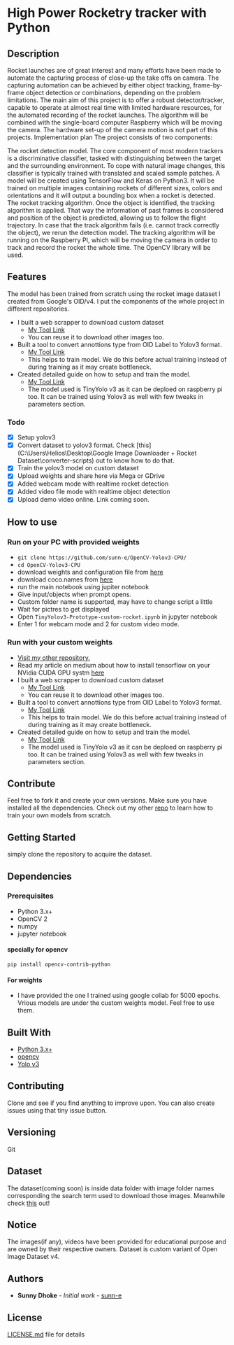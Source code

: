 # High Power Rocketry tracker with Python

## Description
Rocket launches are of great interest and many efforts have been made to automate the capturing process of close-up the take offs on camera. The capturing automation can be achieved by either object tracking, frame-by-frame object detection or combinations, depending on the problem limitations.
The main aim of this project is to offer a robust detector/tracker, capable to operate at almost real time with limited hardware resources, for the automated recording of the rocket launches. The algorithm will be combined with the single-board computer Raspberry which will be moving the camera. The hardware set-up of the camera motion is not part of this projects.
Implementation plan
The project consists of two components:

The rocket detection model.
The core component of most modern trackers is a discriminative classifier, tasked with distinguishing between the target and the surrounding environment. To cope with natural image changes, this classifier is typically trained with translated and scaled sample patches.
A model will be created using TensorFlow and Keras on Python3. It will be trained on multiple images containing rockets of different sizes, colors and orientations and it will output a bounding box when a rocket is detected.
The rocket tracking algorithm.
Once the object is identified, the tracking algorithm is applied. That way the information of past frames is considered and position of the object is predicted, allowing us to follow the flight trajectory. In case that the track algorithm fails (i.e. cannot track correctly the object), we rerun the detection model.
The tracking algorithm will be running on the Raspberry PI, which will be moving the camera in order to track and record the rocket the whole time. The OpenCV library will be used.

## Features

The model has been trained from scratch using the rocket image dataset I created from Google's OID/v4. I put the components of the whole project in different repositories.
- I built a web scrapper to download custom dataset 
   - [My Tool Link](https://github.com/sunn-e/Google-Image-Downloader-Rocket-Dataset)
   - You can reuse it to download other images too.
- Built a tool to convert annottions type from OID Label to Yolov3 format.
   - [My Tool Link](https://github.com/sunn-e/OIDLabelToTFRecords)
   - This helps to train model. We do this before actual training instead of during training as it may create bottleneck.
- Created detailed guide on how to setup and train the model.
   - [My Tool Link](https://github.com/sunn-e/RocketModelTrainer)
   - The model used is TinyYolo v3 as it can be deploed on raspberry pi too. It can be trained using Yolov3 as well with few tweaks in parameters section.

### Todo

- [x] Setup yolov3
- [x] Convert dataset to yolov3 format. Check [this](C:\Users\Helios\Desktop\Google Image Downloader + Rocket Dataset\converter-scripts) out to know how to do that.
- [x] Train the yolov3 model on custom dataset
- [x] Upload weights and share here via Mega or GDrive
- [x] Added webcam mode with realtime rocket detection
- [x] Added video file mode with realtime object detection
- [x] Upload demo video online. Link coming soon.

## How to use

### Run on your PC with provided weights
- `git clone https://github.com/sunn-e/OpenCV-Yolov3-CPU/`
- `cd OpenCV-Yolov3-CPU`
- download weights and configuration file from [here](https://pjreddie.com/darknet/yolo/)
- download coco.names from [here](https://github.com/pjreddie/darknet/blob/master/data/coco.names)
- run the main notebook using jupiter notebook
- Give input/objects when prompt opens.
- Custom folder name is supported, may have to change script a little
- Wait for pictres to get displayed
- Open `TinyYolov3-Prototype-custom-rocket.ipynb` in jupyter notebook
- Enter 1 for webcam mode and 2 for custom video mode. 

### Run with your custom weights


- [Visit my other repository.](https://github.com/sunn-e/RocketModelTrainer)
- Read my article on medium about how to install tensorflow on your NVidia CUDA GPU systm [here](https://medium.com/@sunnydhoke22)
- I built a web scrapper to download custom dataset 
   - [My Tool Link](https://github.com/sunn-e/Google-Image-Downloader-Rocket-Dataset)
   - You can reuse it to download other images too.
- Built a tool to convert annottions type from OID Label to Yolov3 format.
   - [My Tool Link](https://github.com/sunn-e/OIDLabelToTFRecords)
   - This helps to train model. We do this before actual training instead of during training as it may create bottleneck.
- Created detailed guide on how to setup and train the model.
   - [My Tool Link](https://github.com/sunn-e/RocketModelTrainer)
   - The model used is TinyYolo v3 as it can be deploed on raspberry pi too. It can be trained using Yolov3 as well with few tweaks in parameters section.
   
## Contribute

Feel free to fork it and create your own versions. Make sure you have installed all the dependencies.
Check out my other [repo](https://github.com/sunn-e/RocketModelTrainer) to learn how to train your own models from scratch.

## Getting Started

simply clone the repository to acquire the dataset.

## Dependencies

### Prerequisites

- Python 3.x+
- OpenCV 2
- numpy
- jupyter notebook

#### specially for opencv

```
pip install opencv-contrib-python
```

#### For weights

- I have provided the one I trained using google collab for 5000 epochs. Vrious models are under the custom weights model. Feel free to use them.


## Built With

- [Python 3.x+](https://www.python.org/download/releases/3.0/)
- [opencv](https://opencv.org/)
- [Yolo v3](https://pjreddie.com/darknet/yolo/)

## Contributing

Clone and see if you find anything to improve upon. You can also create issues using that tiny issue button.

## Versioning

Git

## Dataset

The dataset(coming soon) is inside data folder with image folder names corresponding the search term used to download those images.
Meanwhile check [this](https://github.com/sunn-e/Google-Image-Downloader-Rocket-Dataset) out!

## Notice

The images(if any), videos have been provided for educational purpose and are owned by their respective owners. Dataset is custom variant of Open Image Dataset v4.

## Authors

* **Sunny Dhoke** - *Initial work* - [sunn-e](https://github.com/sunn-e)

## License

[LICENSE.md](LICENSE.md) file for details
